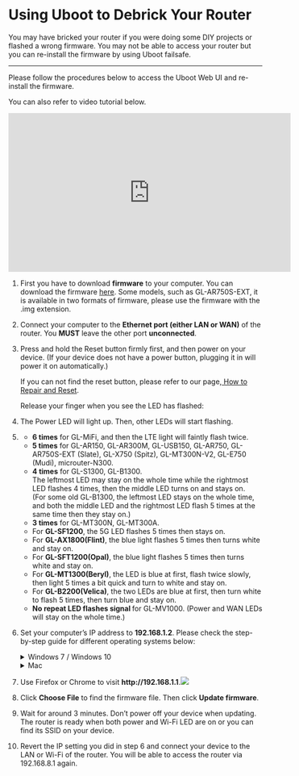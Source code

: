 # Using Uboot to Debrick Your Router

You may have bricked your router if you were doing some DIY projects or flashed a wrong firmware. You may not be able to access your router but you can re-install the firmware by using Uboot failsafe.

---

Please follow the procedures below to access the Uboot Web UI and re-install the firmware.

You can also refer to video tutorial below.

<iframe width="560" height="315" src="https://www.youtube.com/embed/EAaaw8nyrnE" title="YouTube video player" frameborder="0" allow="accelerometer; autoplay; clipboard-write; encrypted-media; gyroscope; picture-in-picture" allowfullscreen></iframe>

<ol type="1">
    <li><p>
        First you have to download <b>firmware</b> to your computer. You can download the firmware <a href="https://docs.gl-inet.com/en/3/release_notes/" target="_blank">here</a>. Some models, such as GL-AR750S-EXT, it is available in two formats of firmware, please use the firmware with the .img extension.
        </p> 
    </li>
    <li>
        <p> Connect your computer to the <b>Ethernet port (either LAN or WAN)</b> of the router. You <b>MUST</b> leave the other port <b>unconnected</b>.
        </p>
    </li>
    <li>
    	<p>Press and hold the Reset button firmly first, and then power on your device. (If your device does not have a power button, plugging it in will power it on automatically.)
        <p>If you can not find the reset button, please refer to our page,<a href="https://docs.gl-inet.com/en/3/troubleshooting/reset" target="_blank"> How to Repair and Reset</a>.</p>
        <p>Release your finger when you see the LED has flashed:
        </p>
    </li>
    <li>
    	<p>The Power LED will light up. Then, other LEDs will start flashing.
        </p>
    </li>
    <li>
        </p>
        <ul>
        	<li><b>6 times</b> for GL-MiFi, and then the LTE light will faintly flash twice.</li>
            <li><b>5 times</b> for GL-AR150, GL-AR300M, GL-USB150, GL-AR750, GL-AR750S-EXT (Slate), GL-X750 (Spitz), GL-MT300N-V2, GL-E750 (Mudi), microuter-N300.
            </li>
            <li><b>4 times</b> for GL-S1300, GL-B1300. 
                <div>The leftmost LED may stay on the whole time while the rightmost LED flashes 4 times, then the middle LED turns on and stays on. </div>
                <div>(For some old GL-B1300, the leftmost LED stays on the whole time, and both the middle LED and the rightmost LED flash 5 times at the same time then they stay on.)</div>
            </li>
        	<li><b>3 times</b> for GL-MT300N, GL-MT300A.</li>
            <li>For <strong>GL-SF1200</strong>, the 5G LED flashes 5 times then stays on.</li>
            <li>For <strong>GL-AX1800(Flint)</strong>, the blue light flashes 5 times then turns white and stay on.</li>
            <li>For <strong>GL-SFT1200(Opal)</strong>, the blue light flashes 5 times then turns white and stay on.</li>
            <li>For <strong>GL-MT1300(Beryl)</strong>, the LED is blue at first, flash twice slowly, then light 5 times a bit quick and turn to white and stay on.</li>
            <li>For <strong>GL-B2200(Velica)</strong>, the two LEDs are blue at first, then turn white to flash 5 times, then turn blue and stay on.</li>
            <li><b>No repeat LED flashes signal </b> for GL-MV1000. (Power and WAN LEDs will stay on the whole time.)</li>
        </ul>
        </p>
    </li>
    <li>
    	<p>Set your computer’s IP address to <b>192.168.1.2</b>. Please check the step-by-step guide for different operating systems below:</p>
        <details>
        <summary>Windows 7 / Windows 10</summary>
        <ol type="1">
        	<li>Go to Control Panel -> Network and Internet -> Network and Sharing Center -> Change adapter settings.</li>
        	<li>Right click Local Area Connection -> Properties.</li>
        	<li>Click Internet Protocol Version 4 (TCP/IPv4) -> Properties.</li>
        	<li>Set the IP adress to 192.168.1.2 manually.</li>
        	<img src="https://static.gl-inet.com/docs/en/2.x/troubleshooting/src/debrick/set_ip.jpg">
        </ol>
        </details>
        <details>
        <summary>Mac</summary>
        <ol type="1">
        	<li>Go to System Preferences -> Network.</li>
        	<li>Chooose Ethernet -> Advanced -> TCP/IP.</li>
        	<li>In Configure IPv4, choose Manually.</li>
        	<li>Set the IPv4 Address to 192.168.1.2 manually.</li>
        </ol>
        </details>
	</li>
    <li>
    	<p>Use Firefox or Chrome to visit <b>http://192.168.1.1</b>.<img src="https://static.gl-inet.com/docs/en/2.x/troubleshooting/src/debrick/ui.jpg">
        </p>
    </li>
    <li>
    	<p>Click <b>Choose File</b> to find the firmware file. Then click <b>Update firmware</b>. 
        </p>
    </li>
    <li>
    	<p>Wait for around 3 minutes. Don’t power off your device when updating. The router is ready when both power and  Wi-Fi LED are on or you can find its SSID on your device.
        </p>
    </li>
    <li>
    	<p>Revert the IP setting you did in step 6 and connect your device to the LAN or Wi-Fi of the router. You will be able to access the router via 192.168.8.1 again.
        </p>
    </li>
</ol>




